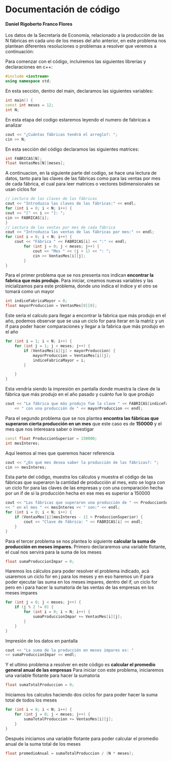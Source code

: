 # Documentación de código

  #### Daniel Rigoberto Franco Flores
Los datos de la Secretaría de Economía, relacionado a la producción de las N fábricas en cada uno de los meses del año anterior, en este problema nos plantean diferentes resoluciones o problemas a resolver que veremos a continuación:

Para comenzar con el código, incluiremos las siguientes librerías y declaraciones en c++:
```cpp
#include <iostream>
using namespace std;
```
En esta sección, dentro del main, declaramos las siguientes variables:
```cpp
int main() {
const int meses = 12;
int N;
```
En esta etapa del codigo estaremos leyendo el numero de fabricas a analizar
```cpp
cout << "¿Cuántas fábricas tendrá el arreglo?: ";
cin >> N;
```
En esta sección del código declaramos las siguientes matrices:
```cpp
int FABRICAS[N];
float VentasMes[N][meses];
```
A continuacion, en la siguiente parte del codigo, se hace una lectura de datos, tanto para las claves de las fábricas como para las ventas por mes de cada fábrica, el cual para leer matrices o vectores bidimensionales se usan ciclos for
```cpp
// Lectura de las claves de las fábricas
cout << "Introduzca las claves de las fábricas:" << endl;
for (int i = 0; i < N; i++) {
cout << "[" << i << "]: ";
cin >> FABRICAS[i];
}
// Lectura de las ventas por mes de cada fábrica
cout << "Introduzca las ventas de las fábricas por mes:" << endl;
for (int i = 0; i < N; i++) {
	cout << "Fábrica " << FABRICAS[i] << ":" << endl;
		for (int j = 0; j < meses; j++) {
			cout << "Mes " << (j + 1) << ": ";
			cin >> VentasMes[i][j];
		}
}
```
Para el primer problema que se nos presenta nos indican **encontrar la fabrica que más produjo.**
Para iniciar, creamos nuevas variables y las inicializamos para este problema, donde uno indica el índice y el otro se tomará como un mayor
```cpp
int indiceFabricaMayor = 0;
float mayorProduccion = VentasMes[0][0];
```
Este seria el calculo para llegar a encontrar la fabrica que más produjo en el año, podemos observar que se usa un ciclo for para iterar en la matriz y un if para poder hacer comparaciones y llegar a la fabrica que más produjo en el año
```cpp
for (int i = 1; i < N; i++) {
	for (int j = 1; j < meses; j++) {
		if (VentasMes[i][j] > mayorProduccion) {
			mayorProduccion = VentasMes[i][j];			
			indiceFabricaMayor = i;
		}

	}
}
```
Esta vendría siendo la impresión en pantalla donde muestra la clave de la fábrica que más produjo en el año pasado y cuánto fue lo que produjo
```cpp
cout << "La fábrica que más produjo fue la clave " << FABRICAS[indiceFabricaMayor]
	<< " con una producción de " << mayorProduccion << endl;
```
Para el segundo problema que se nos plantea **encontra las fábricas que superaron cierta producción en un mes** que este caso es de **150000** y el mes que nos interesara saber o investigar
```cpp
const float ProduccionSuperior = 150000;
int mesInteres;
```
Aquí leemos al mes que queremos hacer referencia
```cpp
cout << "¿En qué mes desea saber la producción de las fábricas?: ";
cin >> mesInteres; 
```
Esta parte del código, muestra los cálculos y muestra el código de las fábricas que superaron la cantidad de producción al mes, esto se logra con un ciclo for para las claves de las empresas y con una comparación hecha por un if de si la producción hecha en ese mes es superior a 150000
```cpp
cout << "Las fábricas que superaron una producción de " << ProduccionSuperior
<< " en el mes " << mesInteres << " son:" << endl;
for (int i = 0; i < N; i++) {
	if (VentasMes[i][mesInteres - 1] > ProduccionSuperior) {
		cout << "Clave de fábrica: " << FABRICAS[i] << endl;
	}
}
```
Para el tercer problema se nos plantea lo siguiente **calcular la suma de producción en meses impares.**
Primero declararemos una variable flotante, el cual nos servirá para la suma de los meses
```cpp
float sumaProduccionImpar = 0;
```
Haremos los cálculos para poder resolver el problema indicado, acá usaremos un ciclo for en j para los meses y en eso haremos un if para poder ejecutar las suma en los meses impares, dentro del if, un ciclo for pero en i para hacer la sumatoria de las ventas de las empresas en los meses impares
```cpp
for (int j = 0; j < meses; j++) {
	if (j % 2 != 0) {
		for (int i = 0; i < N; i++) {
			sumaProduccionImpar += VentasMes[i][j];
		}
	}
}
```
Impresión de los datos en pantalla
```cpp
cout << "La suma de la producción en meses impares es: "
<< sumaProduccionImpar << endl;
```
Y el ultimo problema a resolver en este código es **calcular el promedio general anual de las empresas**
Para iniciar con este problema, iniciaremos una variable flotante para hacer la sumatoria
```cpp
float sumaTotalProduccion = 0;
```
Iniciamos los calculos haciendo dos ciclos for para poder hacer la suma total de todos los meses

```cpp
for (int i = 0; i < N; i++) {
	for (int j = 0; j < meses; j++) {
		sumaTotalProduccion += VentasMes[i][j];
	}
}
```
Después iniciamos una variable flotante para poder calcular el promedio anual de la suma total de los meses
```cpp
float promedioAnual = sumaTotalProduccion / (N * meses);
```
<!--stackedit_data:
eyJoaXN0b3J5IjpbLTIwMzgyOTYzNDAsNDk3ODE4ODEwLC02Mz
U0ODQyNDUsMTUwNDM0MjYwMCw3NzgwODQyMzIsLTY4NTU0Njcz
NywtMTIzMTQwMDgxNSwtMTMyNjc1NjgwMywtNjc5MTg5MTIyLC
0yODAwNjc0NzUsLTE2Mjg5MTkzODcsLTcyMzI5ODc1MiwtMTQy
NjgxNTkxNSwtMTk1MTEyMzgyNiwtOTU4MzczOTAsLTEwNjg5ND
I4MCwtMTc0NjAyOTI2LC0yMDg4NzQ2NjEyLDI2MzgzNjkwOSw0
NzA4MjUwNzNdfQ==
-->